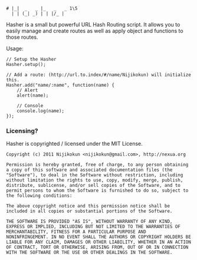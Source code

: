      
    # |_|  _   _ |_   _   _ 1\5
      | | (_| _) | | |/_ | 

Hasher is a small but powerful URL Hash Routing script. It allows you to easily manage and create routes as well as apply object and functions to those routes.

Usage:

    // Setup the Hasher
    Hasher.setup();
    
    // Add a route: (http://url.to.index/#/name/Nijikokun) will initialize this.
    Hasher.add("name/:name", function(name) {
        // Alert
        alert(name);
        
        // Console
        console.log(name);
    });
    
<h3>Licensing?</h3>

Hasher is copyrighted / licensed under the MIT License.

    Copyright (c) 2011 Nijikokun <nijikokun@gmail.com>, http://nexua.org

    Permission is hereby granted, free of charge, to any person obtaining
    a copy of this software and associated documentation files (the
    "Software"), to deal in the Software without restriction, including
    without limitation the rights to use, copy, modify, merge, publish,
    distribute, sublicense, and/or sell copies of the Software, and to
    permit persons to whom the Software is furnished to do so, subject to
    the following conditions:

    The above copyright notice and this permission notice shall be
    included in all copies or substantial portions of the Software.

    THE SOFTWARE IS PROVIDED "AS IS", WITHOUT WARRANTY OF ANY KIND,
    EXPRESS OR IMPLIED, INCLUDING BUT NOT LIMITED TO THE WARRANTIES OF
    MERCHANTABILITY, FITNESS FOR A PARTICULAR PURPOSE AND
    NONINFRINGEMENT. IN NO EVENT SHALL THE AUTHORS OR COPYRIGHT HOLDERS BE
    LIABLE FOR ANY CLAIM, DAMAGES OR OTHER LIABILITY, WHETHER IN AN ACTION
    OF CONTRACT, TORT OR OTHERWISE, ARISING FROM, OUT OF OR IN CONNECTION
    WITH THE SOFTWARE OR THE USE OR OTHER DEALINGS IN THE SOFTWARE.
